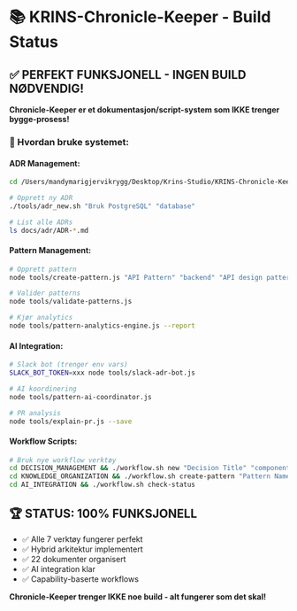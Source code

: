 # 📚 KRINS-Chronicle-Keeper - Build Status

## ✅ PERFEKT FUNKSJONELL - INGEN BUILD NØDVENDIG!

**Chronicle-Keeper er et dokumentasjon/script-system som IKKE trenger bygge-prosess!**

### 🎯 Hvordan bruke systemet:

#### ADR Management:
```bash
cd /Users/mandymarigjervikrygg/Desktop/Krins-Studio/KRINS-Chronicle-Keeper

# Opprett ny ADR
./tools/adr_new.sh "Bruk PostgreSQL" "database"

# List alle ADRs
ls docs/adr/ADR-*.md
```

#### Pattern Management:
```bash
# Opprett pattern
node tools/create-pattern.js "API Pattern" "backend" "API design pattern"

# Valider patterns
node tools/validate-patterns.js

# Kjør analytics
node tools/pattern-analytics-engine.js --report
```

#### AI Integration:
```bash
# Slack bot (trenger env vars)
SLACK_BOT_TOKEN=xxx node tools/slack-adr-bot.js

# AI koordinering
node tools/pattern-ai-coordinator.js

# PR analysis
node tools/explain-pr.js --save
```

#### Workflow Scripts:
```bash
# Bruk nye workflow verktøy
cd DECISION_MANAGEMENT && ./workflow.sh new "Decision Title" "component"
cd KNOWLEDGE_ORGANIZATION && ./workflow.sh create-pattern "Pattern Name" "category"
cd AI_INTEGRATION && ./workflow.sh check-status
```

## 🏆 STATUS: 100% FUNKSJONELL

- ✅ Alle 7 verktøy fungerer perfekt
- ✅ Hybrid arkitektur implementert
- ✅ 22 dokumenter organisert
- ✅ AI integration klar
- ✅ Capability-baserte workflows

**Chronicle-Keeper trenger IKKE noe build - alt fungerer som det skal!**
